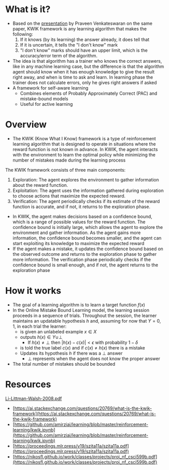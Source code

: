 # What is it?

- Based on the [presentation](https://www.ics.uci.edu/~dechter/courses/ics-295/winter-2018/presentations/Praveen.pdf) by Praveen Venkateswaran on the same paper, KWIK framework is any learning algorithm that makes the following:
    1. If it knows (by its learning) the answer already, it does tell that
    2. If it is uncertain, it tells the "I don't know" mark
    3. "I don't know" marks should have an upper limit, which is the accuracy/error term of the algorithm.
- The idea is that algorithm has a trainer who knows the correct answers, like in any machine learning case, but the difference is that the algorithm agent should know when it has enough knowledge to give the result right away, and when is time to ask and learn. In learning phase the trainer does not calculate errors, only he gives right answers if
asked
- A framework for self-aware learning
    - Combines elements of Probably Approximately Correct (PAC) and mistake-bound models
    - Useful for active learning

# Overview

- The KWIK (Know What I Know) framework is a type of reinforcement learning algorithm that is designed to operate in situations where the reward function is not known in advance. In KWIK, the agent interacts with the environment to learn the optimal policy while minimizing the number of mistakes made during the learning process

The KWIK framework consists of three main components:

1. Exploration: The agent explores the environment to gather information about the reward function.
2. Exploitation: The agent uses the information gathered during exploration to choose actions that maximize the expected reward.
3. Verification: The agent periodically checks if its estimate of the reward function is accurate, and if not, it returns to the exploration phase.
- In KWIK, the agent makes decisions based on a confidence bound, which is a range of possible values for the reward function. The confidence bound is initially large, which allows the agent to explore the environment and gather information. As the agent gains more information, the confidence bound becomes smaller, and the agent can start exploiting its knowledge to maximize the expected reward
- If the agent makes a mistake, it updates the confidence bound based on the observed outcome and returns to the exploration phase to gather more information. The verification phase periodically checks if the confidence bound is small enough, and if not, the agent returns to the exploration phase

# How it works

- The goal of a learning algorithm is to learn a target function $f(x)$
- In the Online Mistake Bound Learning model, the learning session proceeds in a sequence of trials. Throughout the session, the learner maintains an updatable hypothesis $h$ and, assuming for now that $Y = {0,1}$, in each trial the learner:
    - is given an unlabeled example $x \in X$
    - outputs $h(x) \in Y \cup \perp$
        - If $h(x) \neq \perp$ then $|h(x) - c(x)| < \epsilon$ with probability $1 - \delta$
    - is told the true label $c(x)$ and if $c(x) \neq h(x)$ there is a mistake
    - Updates its hypothesis $h$ if there was a $\perp$ answer
        - $\perp$ represents when the agent does not know the proper answer
- The total number of mistakes should be bounded

# Resources

[Li-Littman-Walsh-2008.pdf](Knows%20What%20It%20Knowns%20Self-Aware%20Learning%20ca8ee21d292b43919829c5fd8afd90d8/Li-Littman-Walsh-2008.pdf)
- [https://ai.stackexchange.com/questions/20769/what-is-the-kwik-framework](https://ai.stackexchange.com/questions/20769/what-is-the-kwik-framework)
- [https://github.com/amirziai/learning/blob/master/reinforcement-learning/kwik.ipynb](https://github.com/amirziai/learning/blob/master/reinforcement-learning/kwik.ipynb)
- [https://proceedings.mlr.press/v19/szita11a/szita11a.pdf](https://proceedings.mlr.press/v19/szita11a/szita11a.pdf)
- [https://nikosfl.github.io/work/classes/projects/proj_nf_csci599b.pdf](https://nikosfl.github.io/work/classes/projects/proj_nf_csci599b.pdf)